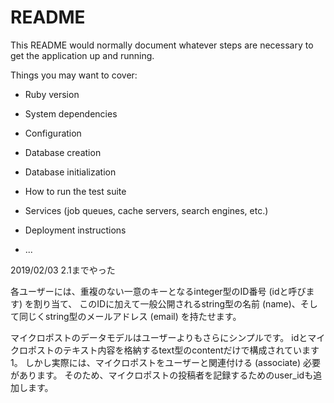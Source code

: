 # README

This README would normally document whatever steps are necessary to get the
application up and running.

Things you may want to cover:

* Ruby version

* System dependencies

* Configuration

* Database creation

* Database initialization

* How to run the test suite

* Services (job queues, cache servers, search engines, etc.)

* Deployment instructions

* ...

2019/02/03
2.1までやった

各ユーザーには、重複のない一意のキーとなるinteger型のID番号 (idと呼びます) を割り当て、
このIDに加えて一般公開されるstring型の名前 (name)、そして同じくstring型のメールアドレス (email) を持たせます。

マイクロポストのデータモデルはユーザーよりもさらにシンプルです。
idとマイクロポストのテキスト内容を格納するtext型のcontentだけで構成されています1。
しかし実際には、マイクロポストをユーザーと関連付ける (associate) 必要があります。
そのため、マイクロポストの投稿者を記録するためのuser_idも追加します。